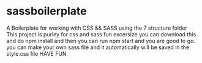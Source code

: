 # sassboilerplate
A Boilerplate for working with CSS &amp;&amp; SASS using the 7  structure folder
This project is purley for css and sass fun excersize you can download this and do npm install
and then you can run npm start
and you are good to go.
you can make your own sass file and it automatically will be saved in the style.css file
HAVE FUN
